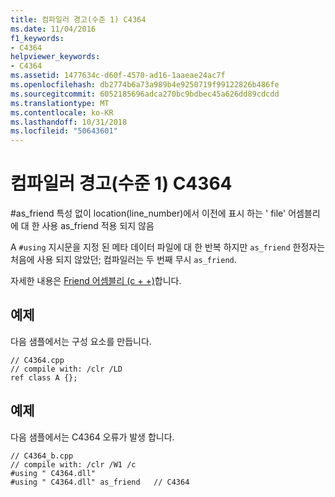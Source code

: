 ```yaml
---
title: 컴파일러 경고(수준 1) C4364
ms.date: 11/04/2016
f1_keywords:
- C4364
helpviewer_keywords:
- C4364
ms.assetid: 1477634c-d60f-4570-ad16-1aaeae24ac7f
ms.openlocfilehash: db2774b6a73a989b4e9250719f99122826b486fe
ms.sourcegitcommit: 6052185696adca270bc9bdbec45a626dd89cdcdd
ms.translationtype: MT
ms.contentlocale: ko-KR
ms.lasthandoff: 10/31/2018
ms.locfileid: "50643601"
---
```

# <a name="compiler-warning-level-1-c4364"></a>컴파일러 경고(수준 1) C4364

\#as_friend 특성 없이 location(line_number)에서 이전에 표시 하는 ' file' 어셈블리에 대 한 사용 as_friend 적용 되지 않음

A `#using` 지시문을 지정 된 메타 데이터 파일에 대 한 반복 하지만 `as_friend` 한정자는 처음에 사용 되지 않았던; 컴파일러는 두 번째 무시 `as_friend`.

자세한 내용은 [Friend 어셈블리 (c + +)](../../dotnet/friend-assemblies-cpp.md)합니다.

## <a name="example"></a>예제

다음 샘플에서는 구성 요소를 만듭니다.

```
// C4364.cpp
// compile with: /clr /LD
ref class A {};
```

## <a name="example"></a>예제

다음 샘플에서는 C4364 오류가 발생 합니다.

```
// C4364_b.cpp
// compile with: /clr /W1 /c
#using " C4364.dll"
#using " C4364.dll" as_friend   // C4364
```